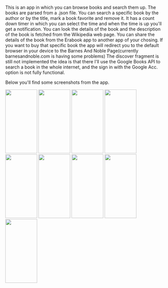 This is an app in which you can browse books and search them up. 
The books are parsed from a .json file. You can search a specific book by the author or by the title, mark a book favorite and remove it. 
It has a count down timer in which you can select the time and when the time is up you'll get a notification. 
You can look the details of the book and the description of the book is fetched from the Wikipedia web page. 
You can share the details of the book from the Erabook app to another app of your chosing. 
If you want to buy that specific book the app will redirect you to the default browser in your device to the Barnes And Noble Page(currently barnesandnoble.com is having some problems)
The discover fragment is still not implemented the idea is that there I'll use the Google Books API to search a book in the whole internet,
and the sign in with the Google Acc. option is not fully functional. 

Below you'll find some screenshots from the app.



<img src="https://github.com/florindakinandcarta/Erabook/assets/153519781/9764ae74-f368-4ba9-b116-cfc69a187f62" width="100" height="200"> 
<img src="https://github.com/florindakinandcarta/Erabook/assets/153519781/9e7e1e46-b90b-45fd-9d54-88e0fea403b9" width="100" height="200">
<img src="https://github.com/florindakinandcarta/Erabook/assets/153519781/1f695012-ad30-4948-95a6-18ed43a4e605" width="100" height="200"> 
<img src="https://github.com/florindakinandcarta/Erabook/assets/153519781/a8b6c4ce-b098-49bf-acc1-dffe2a4f6554" width="100" height="200">
<img src="https://github.com/florindakinandcarta/Erabook/assets/153519781/e0f091ed-d8ff-488b-bc2c-9c478766bdc1" width="100" height="200">
<img src="https://github.com/florindakinandcarta/Erabook/assets/153519781/39bcdcca-25e2-4c22-aed9-6ba37697341c" width="100" height="200">
<img src="https://github.com/florindakinandcarta/Erabook/assets/153519781/e3c7f642-75b2-4f29-b8b3-2ec129faae10" width="100" height="200">
<img src="https://github.com/florindakinandcarta/Erabook/assets/153519781/22afdda1-3a13-4858-b1e3-9f1f0814daeb" width="100" height="200">
<img src="https://github.com/florindakinandcarta/Erabook/assets/153519781/9fc47758-237d-4c0e-bb54-92c9e98a0c07" width="100" height="200">
